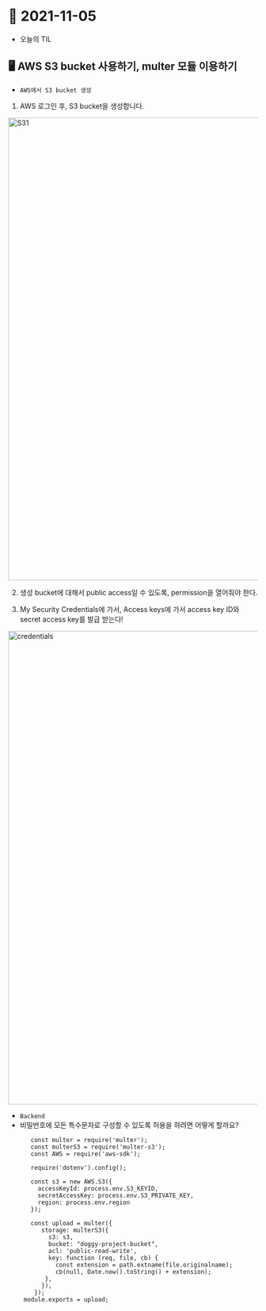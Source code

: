# 📝 2021-11-05
- 오늘의 TIL

## 🖥 AWS S3 bucket 사용하기, multer 모듈 이용하기

- `AWS에서 S3 bucket 생성`

1. AWS 로그인 후, S3 bucket을 생성합니다. 
<img width="934" alt="S31" src="https://user-images.githubusercontent.com/59908525/140505533-aa9d65d2-e1d5-48b8-8700-46c645a9d410.PNG">


2. 생성 bucket에 대해서 public access일 수 있도록, permission을 열어줘야 한다.


3. My Security Credentials에 가서, Access keys에 가서 access key ID와 secret access key를 발급 받는다!
<img width="956" alt="credentials" src="https://user-images.githubusercontent.com/59908525/140503967-d3169260-5425-499e-9d06-76241c914e66.PNG">



- `Backend`
- 비밀번호에 모든 특수문자로 구성할 수 있도록 허용을 하려면 어떻게 할까요?         
    ```const path = require('path');
       const multer = require('multer');
       const multerS3 = require('multer-s3');
       const AWS = require('aws-sdk');

       require('dotenv').config();

       const s3 = new AWS.S3({ 
         accessKeyId: process.env.S3_KEYID, 
         secretAccessKey: process.env.S3_PRIVATE_KEY,
         region: process.env.region
       });

       const upload = multer({
          storage: multerS3({
            s3: s3,
            bucket: "doggy-project-bucket",
            acl: 'public-read-write',
            key: function (req, file, cb) {
              const extension = path.extname(file.originalname);
              cb(null, Date.now().toString() + extension);
           },
          }),
        });
     module.exports = upload;
     ```       
